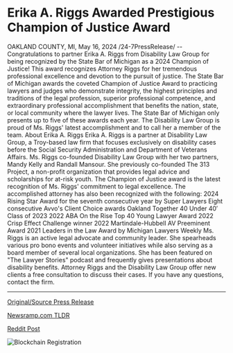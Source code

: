 # Erika A. Riggs Awarded Prestigious Champion of Justice Award

OAKLAND COUNTY, MI, May 16, 2024 /24-7PressRelease/ -- Congratulations to partner Erika A. Riggs from Disability Law Group for being recognized by the State Bar of Michigan as a 2024 Champion of Justice! This award recognizes Attorney Riggs for her tremendous professional excellence and devotion to the pursuit of justice.  The State Bar of Michigan awards the coveted Champion of Justice Award to practicing lawyers and judges who demonstrate integrity, the highest principles and traditions of the legal profession, superior professional competence, and extraordinary professional accomplishment that benefits the nation, state, or local community where the lawyer lives. The State Bar of Michigan only presents up to five of these awards each year.  The Disability Law Group is proud of Ms. Riggs' latest accomplishment and to call her a member of the team.  About Erika A. Riggs Erika A. Riggs is a partner at Disability Law Group, a Troy-based law firm that focuses exclusively on disability cases before the Social Security Administration and Department of Veterans Affairs. Ms. Riggs co-founded Disability Law Group with her two partners, Mandy Kelly and Randall Mansour. She previously co-founded The 313 Project, a non-profit organization that provides legal advice and scholarships for at-risk youth. The Champion of Justice award is the latest recognition of Ms. Riggs' commitment to legal excellence. The accomplished attorney has also been recognized with the following:  2024 Rising Star Award for the seventh consecutive year by Super Lawyers  Eight consecutive Avvo's Client Choice awards Oakland Together 40 Under 40′ Class of 2023 2022 ABA On the Rise Top 40 Young Lawyer Award 2022 Crisp Effect Challenge winner 2022 Martindale-Hubbell AV Preeminent Award 2021 Leaders in the Law Award by Michigan Lawyers Weekly  Ms. Riggs is an active legal advocate and community leader. She spearheads various pro bono events and volunteer initiatives while also serving as a board member of several local organizations. She has been featured on "The Lawyer Stories" podcast and frequently gives presentations about disability benefits.   Attorney Riggs and the Disability Law Group offer new clients a free consultation to discuss their cases. If you have any questions, contact the firm. 

---

[Original/Source Press Release](https://www.24-7pressrelease.com/press-release/510941/erika-a-riggs-awarded-prestigious-champion-of-justice-award)
                    

[Newsramp.com TLDR](https://newsramp.com/curated-news/erika-a-riggs-recognized-as-2024-champion-of-justice-by-state-bar-of-michigan/2c1d28e6c787399adc72f76097d5132b) 

 



[Reddit Post](https://www.reddit.com/r/AwardsAndRecognition/comments/1ct76ei/erika_a_riggs_recognized_as_2024_champion_of/) 



![Blockchain Registration](https://cdn.newsramp.app/24-7PressRelease/qrcode/245/16/glowv1FF.webp)